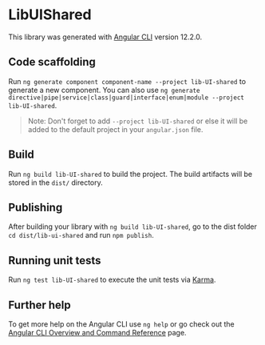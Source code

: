 # LibUIShared

This library was generated with [Angular CLI](https://github.com/angular/angular-cli) version 12.2.0.

## Code scaffolding

Run `ng generate component component-name --project lib-UI-shared` to generate a new component. You can also use `ng generate directive|pipe|service|class|guard|interface|enum|module --project lib-UI-shared`.
> Note: Don't forget to add `--project lib-UI-shared` or else it will be added to the default project in your `angular.json` file. 

## Build

Run `ng build lib-UI-shared` to build the project. The build artifacts will be stored in the `dist/` directory.

## Publishing

After building your library with `ng build lib-UI-shared`, go to the dist folder `cd dist/lib-ui-shared` and run `npm publish`.

## Running unit tests

Run `ng test lib-UI-shared` to execute the unit tests via [Karma](https://karma-runner.github.io).

## Further help

To get more help on the Angular CLI use `ng help` or go check out the [Angular CLI Overview and Command Reference](https://angular.io/cli) page.
